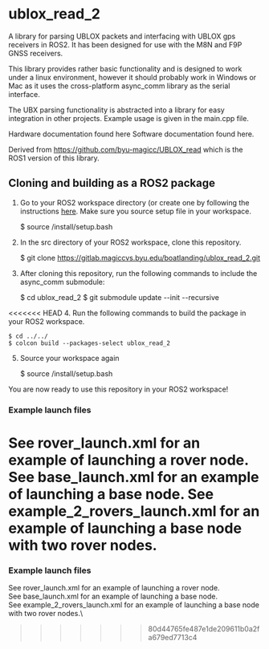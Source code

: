 # ublox_read_2
A library for parsing UBLOX packets and interfacing with UBLOX gps receivers in ROS2. It has been designed for use with the M8N and F9P GNSS receivers.

This library provides rather basic functionality and is designed to work under a linux environment, however it should probably work in Windows or Mac as it uses the cross-platform async_comm library as the serial interface.

The UBX parsing functionality is abstracted into a library for easy integration in other projects. Example usage is given in the main.cpp file.

Hardware documentation found here Software documentation found here.

Derived from https://github.com/byu-magicc/UBLOX_read which is the ROS1 version of this library.

## Cloning and building as a ROS2 package

1. Go to your ROS2 workspace directory (or create one by following the instructions [here](https://docs.ros.org/en/foxy/Tutorials/Beginner-Client-Libraries/Creating-A-Workspace/Creating-A-Workspace.html). Make sure you source setup file in your workspace.

    $ source <path to your workspace>/install/setup.bash

2. In the src directory of your ROS2 workspace, clone this repository.
   
    $ git clone https://gitlab.magiccvs.byu.edu/boatlanding/ublox_read_2.git

3. After cloning this repository, run the following commands to include the async_comm submodule:

    $ cd ublox_read_2
    $ git submodule update --init --recursive

<<<<<<< HEAD
4. Run the following commands to build the package in your ROS2 workspace.

    $ cd ../../
    $ colcon build --packages-select ublox_read_2

5. Source your workspace again

    $ source <path to your workspace>/install/setup.bash

You are now ready to use this repository in your ROS2 workspace!

### Example launch files

See rover_launch.xml for an example of launching a rover node.
See base_launch.xml for an example of launching a base node.
See example_2_rovers_launch.xml for an example of launching a base node with two rover nodes.
=======

### Example launch files
See rover_launch.xml for an example of launching a rover node.\
See base_launch.xml for an example of launching a base node.\
See example_2_rovers_launch.xml for an example of launching a base node with two rover nodes.\
>>>>>>> 80d44765fe487e1de209611b0a2fa679ed7713c4
